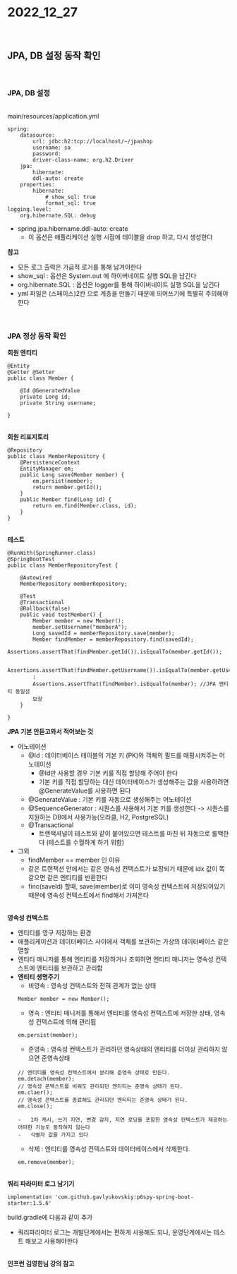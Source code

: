 # 2022_12_27

</br>

## JPA, DB 설정 동작 확인

</br>

### <b>JPA, DB 설정</b>

</br>
main/resources/application.yml

```
spring:
    datasource:
        url: jdbc:h2:tcp://localhost/~/jpashop
        username: sa
        password:
        driver-class-name: org.h2.Driver
    jpa:
        hibernate:
        ddl-auto: create
    properties:
        hibernate:
            # show_sql: true
            format_sql: true
logging.level:
    org.hibernate.SQL: debug
```

-   spring.jpa.hibername.ddl-auto: create
    -   이 옵션은 애플리케이션 실행 시점에 테이블을 drop 하고, 다시 생성한다

<b>참고</b>

-   모든 로그 출력은 가급적 로거를 통해 남겨야한다
-   show_sql : 옵션은 System.out 에 하이버네이트 실행 SQL을 남긴다
-   org.hibernate.SQL : 옵션은 logger를 통해 하이버네이트 실행 SQL을 남긴다
-   yml 파일은 (스페이스)2칸 으로 계층을 만들기 때문에 띄어쓰기에 특별히 주의해야한다

</br>

### <b> JPA 정상 동작 확인</b>

<b>회원 엔티티</b>

```
@Entity
@Getter @Setter
public class Member {

    @Id @GeneratedValue
    private Long id;
    private String username;

}
```

</br>
<b>회원 리포지토리 </b>

```
@Repository
public class MemberRepository {
    @PersistenceContext
    EntityManager em;
    public Long save(Member member) {
        em.persist(member);
        return member.getId();
    }
    public Member find(Long id) {
        return em.find(Member.class, id);
    }
}
```

</br>
<b>테스트</b>

```
@RunWith(SpringRunner.class)
@SpringBootTest
public class MemberRepositoryTest {

    @Autowired
    MemberRepository memberRepository;

    @Test
    @Transactional
    @Rollback(false)
    public void testMember() {
        Member member = new Member();
        member.setUsername("memberA");
        Long savedId = memberRepository.save(member);
        Member findMember = memberRepository.find(savedId);
        Assertions.assertThat(findMember.getId()).isEqualTo(member.getId());

        Assertions.assertThat(findMember.getUsername()).isEqualTo(member.getUsername())
        ;
        Assertions.assertThat(findMember).isEqualTo(member); //JPA 엔티티 동일성
        보장
    }

}
```

<b>JPA 기본 안듣고와서 적어보는 것</b>

-   어노테이션
    -   @Id : 데이터베이스 테이블의 기본 키 (PK)와 객체의 필드를 매핑시켜주는 어노테이션
        -   @Id만 사용할 경우 기본 키를 직접 할당해 주어야 한다
        -   기본 키를 직접 할당하는 대신 데이터베이스가 생성해주는 값을 사용하려면 @GenerateValue를 사용하면 된다
    -   @GenerateValue : 기본 키를 자동으로 생성해주는 어노테이션
    -   @SequenceGenerator : 시퀀스를 사용해서 기본 키를 생성한다 -> 시퀀스를 지원하는 DB에서 사용가능(오라클, H2, PostgreSQL)
    -   @Transactional
        -   트랜잭셔널이 테스트와 같이 붙어있으면 테스트를 마친 뒤 자동으로 롤백한다 (테스트를 수월하게 하기 위함)
-   그외
    -   findMember == member 인 이유
    -   같은 트랜잭션 안에서는 같은 영속성 컨택스트가 보장되기 때문에 idx 값이 똑같으면 같은 엔티티를 반환한다
    -   finc(saveId) 할때, save(member)로 이미 영속성 컨텍스트에 저장되어있기 때문에 영속성 컨텍스트에서 find해서 가져온다

</br>
<b>영속성 컨텍스트</b>

-   엔티티를 영구 저장하는 환경
-   애플리케이션과 데이터베이스 사이에서 객체를 보관하는 가상의 데이터베이스 같은 열할
-   엔티티 매니저를 통해 엔티티를 저장하거나 조회하면 엔티티 매니저는 영속성 컨텍스트에 엔티티를 보관하고 관리함
-   <b>엔티티 생명주기</b>
    -   비영속 : 영속성 컨텍스트와 전혀 관계가 없는 상태
    ```
    Member member = new Member();
    ```
    -   영속 : 엔티티 매니저를 통해서 엔티티를 영속성 컨텍스트에 저장한 상태, 영속성 컨텍스트에 의해 관리됨
    ```
    em.persist(member);
    ```
    -   준영속 : 영속성 컨텍스트가 관리하던 영속상태의 엔티티를 더이상 관리하지 않으면 준영속상태
    ```
    // 엔티티를 영속성 컨텍스트에서 분리해 준영속 상태로 만든다.
    em.detach(member);
    // 영속성 콘텍스트를 비워도 관리되던 엔티티는 준영속 상태가 된다.
    em.claer();
    // 영속성 콘텍스트를 종료해도 관리되던 엔티티는 준영속 상태가 된다.
    em.close();
    ```
        -   1차 캐시, 쓰기 지연, 변경 감지, 지연 로딩을 포함한 영속성 컨텍스트가 제공하는 어떠한 기능도 동작하지 않는다
        -   식별자 값을 가지고 있다
    -   삭제 : 엔티티를 영속성 컨텍스트와 데이터베이스에서 삭제한다.
    ```
    em.remove(member);
    ```

</br>
<b>쿼리 파라미터 로그 남기기</b>

```
implementation 'com.github.gavlyukovskiy:p6spy-spring-boot-starter:1.5.6'
```

build.gradle에 다음과 같이 추가

-   쿼리파라미터 로그는 개발단계에서는 편하게 사용해도 되나, 운영단계에서는 테스트 해보고 사용해야한다

</br>
<b>인프런 김영한님 강의 참고</b>
